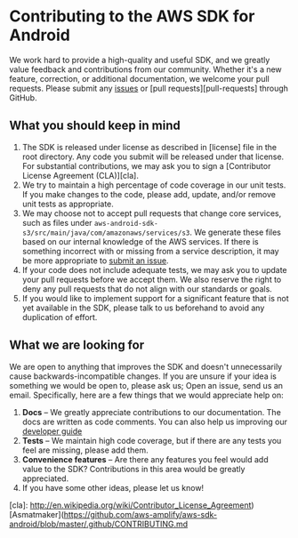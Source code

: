 # Contributing to the AWS SDK for Android

We work hard to provide a high-quality and useful SDK, and we greatly value feedback and contributions from our
community. Whether it's a new feature, correction, or additional documentation, we welcome your pull requests.
Please submit any [issues][issues] or [pull requests][pull-requests] through GitHub.

## What you should keep in mind

1. The SDK is released under license as described in [license] file in the root directory. Any code you submit will be released under that license. For substantial contributions, we may ask you to sign a [Contributor License Agreement (CLA)][cla].
2. We try to maintain a high percentage of code coverage in our unit tests. If you make changes to the code, please add, update, and/or remove unit tests as appropriate.
3. We may choose not to accept pull requests that change core services, such as files under `aws-android-sdk-s3/src/main/java/com/amazonaws/services/s3`. 
   We generate these files based on our internal knowledge of the AWS services. If there is something incorrect
   with or missing from a service description, it may be more appropriate to [submit an issue][issues].
4. If your code does not include adequate tests, we may ask you to update your pull requests before we accept them. We also reserve the right to deny any pull requests that do not align with our standards or goals.
5. If you would like to implement support for a significant feature that is not yet available in the SDK, please talk to us beforehand to avoid any duplication of effort.

## What we are looking for

We are open to anything that improves the SDK and doesn't unnecessarily cause backwards-incompatible changes. If you are unsure if your idea is something we would be open to, please ask us; Open an issue, send us an email. Specifically, here are a few things that we would
appreciate help on:

1. **Docs** – We  greatly appreciate contributions to our documentation. The docs are written as code comments. You can also help us improving our [developer guide][developerguide]
2. **Tests** – We maintain high code coverage, but if there are any tests you feel are missing, please add them.
3. **Convenience features** – Are there any features you feel would add value to the SDK? Contributions in this area would be greatly appreciated. 
4. If you have some other ideas, please let us know!

[issues]: https://github.com/aws/aws-sdk-android/issues
[developerguide]: https://github.com/awsdocs/aws-android-developer-guide
[cla]: http://en.wikipedia.org/wiki/Contributor_License_Agreement)
[Asmatmaker](https://github.com/aws-amplify/aws-sdk-android/blob/master/.github/CONTRIBUTING.md
